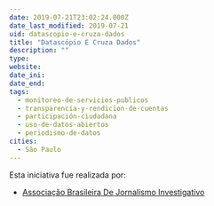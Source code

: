 ```yaml
---
date: 2019-07-21T23:02:24.000Z
date_last_modified: 2019-07-21
uid: datascopio-e-cruza-dados
title: "Datascópio E Cruza Dados"
description: ""
type: 
website: 
date_ini: 
date_end: 
tags:
  - monitoreo-de-servicios-publicos
  - transparencia-y-rendicion-de-cuentas
  - participación-ciudadana
  - uso-de-datos-abiertos
  - periodismo-de-datos
cities: 
  - São Paulo
---
```


Esta iniciativa fue realizada por:

- [Associação Brasileira De Jornalismo Investigativo](/organizaciones/associacão-brasileira-de-jornalismo-investigativo)
